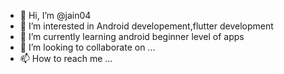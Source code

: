 - 👋 Hi, I’m @jain04
- 👀 I’m interested in Android developement,flutter development
- 🌱 I’m currently learning android beginner level of apps
- 💞️ I’m looking to collaborate on ...
- 📫 How to reach me ...

<!---
jain04/jain04 is a ✨ special ✨ repository because its `README.md` (this file) appears on your GitHub profile.
You can click the Preview link to take a look at your changes.
--->
